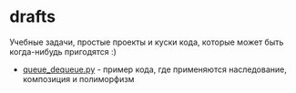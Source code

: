 # drafts

Учебные задачи, простые проекты и куски кода, которые может быть когда-нибудь пригодятся :)

- [queue_dequeue.py](queue_dequeue.py) - пример кода, где применяются наследование, композиция и полиморфизм